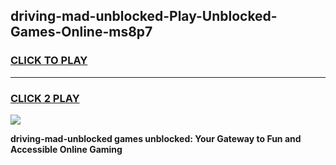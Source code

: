 
## driving-mad-unblocked-Play-Unblocked-Games-Online-ms8p7
<h3>
<a href="https://premium76.site?title=driving-mad-unblocked&ref=25A">CLICK TO PLAY</a></h3>
<hr>

<h3>
<a href="https://premium76.site?title=driving-mad-unblocked&ref=25A">CLICK 2 PLAY</a>
  
</h3>

<a href="https://premium76.site?title=driving-mad-unblocked&ref=25A"><img src="https://clearcache.store/games.png"></a>


**driving-mad-unblocked games unblocked: Your Gateway to Fun and Accessible Online Gaming**
